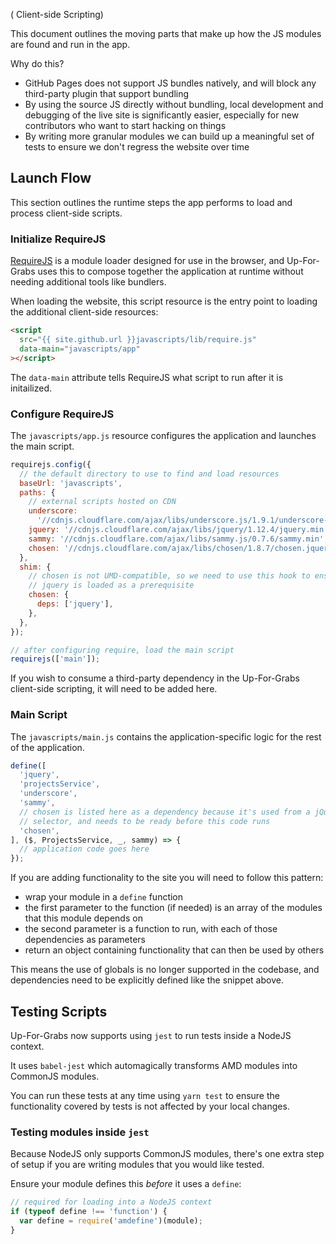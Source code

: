 ( Client-side Scripting)

This document outlines the moving parts that make up how the JS modules are
found and run in the app.

Why do this?

- GitHub Pages does not support JS bundles natively, and will block any
  third-party plugin that support bundling
- By using the source JS directly without bundling, local development and
  debugging of the live site is significantly easier, especially for new
  contributors who want to start hacking on things
- By writing more granular modules we can build up a meaningful set of tests
  to ensure we don't regress the website over time

## Launch Flow

This section outlines the runtime steps the app performs to load and process
client-side scripts.

### Initialize RequireJS

[RequireJS](http://requirejs.org) is a module loader designed for use in the
browser, and Up-For-Grabs uses this to compose together the application at
runtime without needing additional tools like bundlers.

When loading the website, this script resource is the entry point to loading
the additional client-side resources:

```html
<script
  src="{{ site.github.url }}javascripts/lib/require.js"
  data-main="javascripts/app"
></script>
```

The `data-main` attribute tells RequireJS what script to run after it is
initailized.

### Configure RequireJS

The `javascripts/app.js` resource configures the application and launches the
main script.

```js
requirejs.config({
  // the default directory to use to find and load resources
  baseUrl: 'javascripts',
  paths: {
    // external scripts hosted on CDN
    underscore:
      '//cdnjs.cloudflare.com/ajax/libs/underscore.js/1.9.1/underscore-min',
    jquery: '//cdnjs.cloudflare.com/ajax/libs/jquery/1.12.4/jquery.min',
    sammy: '//cdnjs.cloudflare.com/ajax/libs/sammy.js/0.7.6/sammy.min',
    chosen: '//cdnjs.cloudflare.com/ajax/libs/chosen/1.8.7/chosen.jquery.min',
  },
  shim: {
    // chosen is not UMD-compatible, so we need to use this hook to ensure
    // jquery is loaded as a prerequisite
    chosen: {
      deps: ['jquery'],
    },
  },
});

// after configuring require, load the main script
requirejs(['main']);
```

If you wish to consume a third-party dependency in the Up-For-Grabs client-side
scripting, it will need to be added here.

### Main Script

The `javascripts/main.js` contains the application-specific logic for the rest
of the application.

```js
define([
  'jquery',
  'projectsService',
  'underscore',
  'sammy',
  // chosen is listed here as a dependency because it's used from a jQuery
  // selector, and needs to be ready before this code runs
  'chosen',
], ($, ProjectsService, _, sammy) => {
  // application code goes here
});
```

If you are adding functionality to the site you will need to follow this
pattern:

- wrap your module in a `define` function
- the first parameter to the function (if needed) is an array of the modules
  that this module depends on
- the second parameter is a function to run, with each of those dependencies as
  parameters
- return an object containing functionality that can then be used by others

This means the use of globals is no longer supported in the codebase, and
dependencies need to be explicitly defined like the snippet above.

## Testing Scripts

Up-For-Grabs now supports using `jest` to run tests inside a NodeJS context.

It uses `babel-jest` which automagically transforms AMD modules into CommonJS
modules.

You can run these tests at any time using `yarn test` to ensure the
functionality covered by tests is not affected by your local changes.

### Testing modules inside `jest`

Because NodeJS only supports CommonJS modules, there's one extra step of setup
if you are writing modules that you would like tested.

Ensure your module defines this _before_ it uses a `define`:

```js
// required for loading into a NodeJS context
if (typeof define !== 'function') {
  var define = require('amdefine')(module);
}
```
